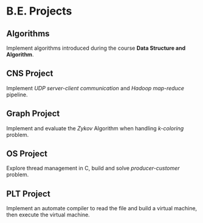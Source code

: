 # **B.E. Projects**

## **Algorithms**

Implement algorithms introduced during the course **Data Structure and Algorithm**.

## **CNS Project**

Implement *UDP server-client communication* and *Hadoop map-reduce* pipeline.

## **Graph Project**

Implement and evaluate the *Zykov* Algorithm when handling *k-coloring* problem.

## **OS Project**

Explore thread management in C, build and solve *producer-customer* problem.

## **PLT Project**

Implement an automate compiler to read the file and build a virtual machine, then execute the virtual machine.

